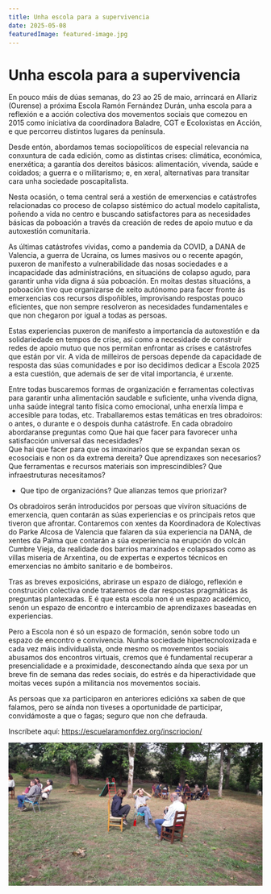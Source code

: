 ```yaml
---
title: Unha escola para a supervivencia
date: 2025-05-08
featuredImage: featured-image.jpg
---
```


# Unha escola para a supervivencia

En pouco máis de dúas semanas, do 23 ao 25 de maio, arrincará en Allariz (Ourense) a próxima Escola Ramón Fernández Durán, unha escola para a reflexión e a acción colectiva dos movementos sociais que comezou en 2015 como iniciativa da coordinadora Baladre, CGT e Ecoloxistas en Acción, e que percorreu distintos lugares da península.

Desde entón, abordamos temas sociopolíticos de especial relevancia na conxuntura de cada edición, como as distintas crises: climática, económica, enerxética; a garantía dos dereitos básicos: alimentación, vivenda, saúde e coidados; a guerra e o militarismo; e, en xeral, alternativas para transitar cara unha sociedade poscapitalista.

Nesta ocasión, o tema central será a xestión de emerxencias e catástrofes relacionadas co proceso de colapso sistémico do actual modelo capitalista, poñendo a vida no centro e buscando satisfactores para as necesidades básicas da poboación a través da creación de redes de apoio mutuo e da autoxestión comunitaria.

As últimas catástrofes vividas, como a pandemia da COVID, a DANA de Valencia, a guerra de Ucraína, os lumes masivos ou o recente apagón, puxeron de manifesto a vulnerabilidade das nosas sociedades e a incapacidade das administracións, en situacións de colapso agudo, para garantir unha vida digna á súa poboación.
En moitas destas situacións, a poboación tivo que organizarse de xeito autónomo para facer fronte ás emerxencias cos recursos dispoñibles, improvisando respostas pouco eficientes, que non sempre resolveron as necesidades fundamentales e que non chegaron por igual a todas as persoas.

Estas experiencias puxeron de manifesto a importancia da autoxestión e da solidariedade en tempos de crise, así como a necesidade de construír redes de apoio mutuo que nos permitan enfrontar as crises e catástrofes que están por vir. A vida de milleiros de persoas depende da capacidade de resposta das súas comunidades e por iso decidimos dedicar a Escola 2025 a esta cuestión, que ademais de ser de vital importancia, é urxente.

Entre todas buscaremos formas de organización e ferramentas colectivas para garantir unha alimentación saudable e suficiente, unha vivenda digna, unha saúde integral tanto física como emocional, unha enerxía limpa e accesible para todas, etc. Traballaremos estas temáticas en tres obradoiros: o antes, o durante e o despois dunha catástrofe. En cada obradoiro abordaranse preguntas como Que hai que facer para favorecer unha satisfacción universal das necesidades?  
Que hai que facer para que os imaxinarios que se expandan sexan os ecosociais e non os da extrema dereita? Que aprendizaxes son necesarios? Que ferramentas e recursos materiais son imprescindibles? Que infraestruturas necesitamos?  
- Que tipo de organizacións? Que alianzas temos que priorizar?

Os obradoiros serán introducidos por persoas que vivíron situacións de emerxencia, quen contarán as súas experiencias e os principais retos que tiveron que afrontar. Contaremos con xentes da Koordinadora de Kolectivas do Parke Alcosa de Valencia que falaren da súa experiencia na DANA, de xentes da Palma que contarán a súa experiencia na erupción do volcán Cumbre Vieja, da realidade dos barrios marxinados e colapsados como as villas miseria de Arxentina, ou de expertas e expertos técnicos en emerxencias no ámbito sanitario e de bombeiros.

Tras as breves exposicións, abrirase un espazo de diálogo, reflexión e construción colectiva onde trataremos de dar respostas pragmáticas ás preguntas plantexadas. E é que esta escola non é un espazo académico, senón un espazo de encontro e intercambio de aprendizaxes baseadas en experiencias.

Pero a Escola non é só un espazo de formación, senón sobre todo un espazo de encontro e convivencia. Nunha sociedade hipertecnoloxizada e cada vez máis individualista, onde mesmo os movementos sociais abusamos dos encontros virtuais, cremos que é fundamental recuperar a presencialidade e a proximidade, desconectando aínda que sexa por un breve fin de semana das redes sociais, do estrés e da hiperactividade que moitas veces supón a militancia nos movementos sociais.

As persoas que xa participaron en anteriores edicións xa saben de que falamos, pero se aínda non tiveses a oportunidade de participar, convidámoste a que o fagas; seguro que non che defrauda.

Inscríbete aquí: https://escuelaramonfdez.org/inscripcion/

![](./trabajo-grupos.jpg)





